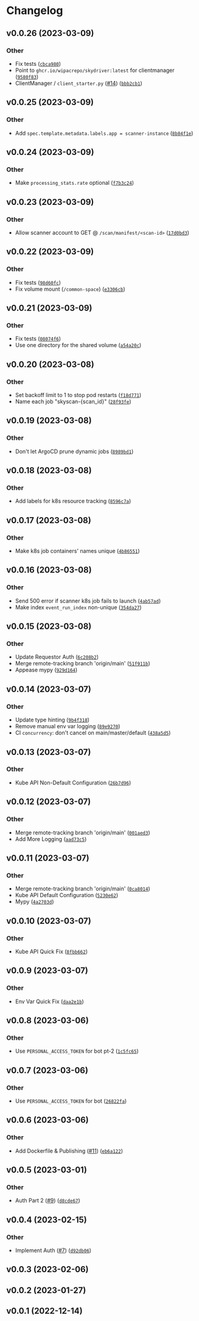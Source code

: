 # Changelog

<!--next-version-placeholder-->

## v0.0.26 (2023-03-09)
### Other
* Fix tests ([`cbca980`](https://github.com/WIPACrepo/SkyDriver/commit/cbca980b97ff2813ac5d991d2f7cd52e75cbf0c5))
* Point to `ghcr.io/wipacrepo/skydriver:latest` for clientmanager ([`9580f83`](https://github.com/WIPACrepo/SkyDriver/commit/9580f836681ea59a94a6e80b314a666201842608))
* ClientManager / `client_starter.py` ([#14](https://github.com/WIPACrepo/SkyDriver/issues/14)) ([`bbb2cb1`](https://github.com/WIPACrepo/SkyDriver/commit/bbb2cb13a1de699bb8ac340ffd353d2bf5585c9e))

## v0.0.25 (2023-03-09)
### Other
* Add `spec.template.metadata.labels.app = scanner-instance` ([`8b84f1e`](https://github.com/WIPACrepo/SkyDriver/commit/8b84f1e9eadf46d985e2dd6e00e7fb2380105232))

## v0.0.24 (2023-03-09)
### Other
* Make `processing_stats.rate` optional ([`f7b3c24`](https://github.com/WIPACrepo/SkyDriver/commit/f7b3c244b9b2e1be577c348c424525b5f81bfc69))

## v0.0.23 (2023-03-09)
### Other
* Allow scanner account to GET @ `/scan/manifest/<scan-id>` ([`17d0bd3`](https://github.com/WIPACrepo/SkyDriver/commit/17d0bd37fd8c3008b18938fd9596ad5169ec8eca))

## v0.0.22 (2023-03-09)
### Other
* Fix tests ([`98d60fc`](https://github.com/WIPACrepo/SkyDriver/commit/98d60fc8fff31a45c30eed38c13887109eefe4f7))
* Fix volume mount (`/common-space`) ([`e3306cb`](https://github.com/WIPACrepo/SkyDriver/commit/e3306cb03b7549db8aa7d1d16ec1e7ae23348131))

## v0.0.21 (2023-03-09)
### Other
* Fix tests ([`08074f6`](https://github.com/WIPACrepo/SkyDriver/commit/08074f698a27a18c53a28c19b02189905fd78a36))
* Use one directory for the shared volume ([`a54a20c`](https://github.com/WIPACrepo/SkyDriver/commit/a54a20cad3f806cf4f05f7281292d581bb4d93df))

## v0.0.20 (2023-03-08)
### Other
* Set backoff limit to 1 to stop pod restarts ([`f18d771`](https://github.com/WIPACrepo/SkyDriver/commit/f18d7716ab804ae24c0e861dfb9d170c7da78ccd))
* Name each job "skyscan-{scan_id}" ([`28f93fe`](https://github.com/WIPACrepo/SkyDriver/commit/28f93feb17e6e225f8235ddd74422d38022b700e))

## v0.0.19 (2023-03-08)
### Other
* Don't let ArgoCD prune dynamic jobs ([`8989bd1`](https://github.com/WIPACrepo/SkyDriver/commit/8989bd1f4506963654a076f55210729f2cb25b22))

## v0.0.18 (2023-03-08)
### Other
* Add labels for k8s resource tracking ([`8596c7a`](https://github.com/WIPACrepo/SkyDriver/commit/8596c7a58a2a4b3cc37d67bd931ddc1a89a9eefe))

## v0.0.17 (2023-03-08)
### Other
* Make k8s job containers' names unique ([`4b86551`](https://github.com/WIPACrepo/SkyDriver/commit/4b865512db62aa5c411e0a044b7ea16ce89d0f7d))

## v0.0.16 (2023-03-08)
### Other
* Send 500 error if scanner k8s job fails to launch ([`4ab57ad`](https://github.com/WIPACrepo/SkyDriver/commit/4ab57ad4249860a1b2ee733abea75c0c3df747b2))
* Make index `event_run_index` non-unique ([`354da27`](https://github.com/WIPACrepo/SkyDriver/commit/354da2773665cc3acc9fc8ec46620f46f63becde))

## v0.0.15 (2023-03-08)
### Other
* Update Requestor Auth ([`6c208b2`](https://github.com/WIPACrepo/SkyDriver/commit/6c208b2d1102e628149d23baa3418123c3ed470e))
* Merge remote-tracking branch 'origin/main' ([`51f911b`](https://github.com/WIPACrepo/SkyDriver/commit/51f911b37f7ba09ccd5cbe19bf2374dfe3ed1c78))
* Appease mypy ([`929d164`](https://github.com/WIPACrepo/SkyDriver/commit/929d164769114224c2d4ee0523846a0127944919))

## v0.0.14 (2023-03-07)
### Other
* Update type hinting ([`9b4f318`](https://github.com/WIPACrepo/SkyDriver/commit/9b4f3188517b7f81ec69979ca585271a4ab9f5fe))
* Remove manual env var logging ([`89e9270`](https://github.com/WIPACrepo/SkyDriver/commit/89e927013f67fc675dae9dad02e6320f9ec256c9))
* CI `concurrency`: don't cancel on main/master/default ([`438a5d5`](https://github.com/WIPACrepo/SkyDriver/commit/438a5d557e15c03f7fd51f0fd67b1e2d5c202680))

## v0.0.13 (2023-03-07)
### Other
* Kube API Non-Default Configuration ([`26b7d96`](https://github.com/WIPACrepo/SkyDriver/commit/26b7d9605084bf5059b005dd79d97c3f33fb6c92))

## v0.0.12 (2023-03-07)
### Other
* Merge remote-tracking branch 'origin/main' ([`001aed3`](https://github.com/WIPACrepo/SkyDriver/commit/001aed3ce553ada10ae9adb86a642c4a75ec9434))
* Add More Logging ([`aad73c5`](https://github.com/WIPACrepo/SkyDriver/commit/aad73c53dc809e86487979aa82aa8c859b9c7020))

## v0.0.11 (2023-03-07)
### Other
* Merge remote-tracking branch 'origin/main' ([`0ca8014`](https://github.com/WIPACrepo/SkyDriver/commit/0ca8014b8cbfcd0238081d101d1979b3f0970e25))
* Kube API Default Configuration ([`5230e62`](https://github.com/WIPACrepo/SkyDriver/commit/5230e624e2634f164faa6e6b7d12ff40cce9d307))
* Mypy ([`4a2703d`](https://github.com/WIPACrepo/SkyDriver/commit/4a2703d8c09d6db0a6ea732f0edc0c8a5b3b722e))

## v0.0.10 (2023-03-07)
### Other
* Kube API Quick Fix ([`8fbb662`](https://github.com/WIPACrepo/SkyDriver/commit/8fbb662c8996eb9b1e3cfcfc647aeb193636dbac))

## v0.0.9 (2023-03-07)
### Other
* Env Var Quick Fix ([`daa2e1b`](https://github.com/WIPACrepo/SkyDriver/commit/daa2e1ba45b0b7ac3d2af74501b30993cf1f1f98))

## v0.0.8 (2023-03-06)
### Other
* Use `PERSONAL_ACCESS_TOKEN` for bot pt-2 ([`1c5fc65`](https://github.com/WIPACrepo/SkyDriver/commit/1c5fc65c4598613defe263b74c1d5942f1950cd7))

## v0.0.7 (2023-03-06)
### Other
* Use `PERSONAL_ACCESS_TOKEN` for bot ([`26822fa`](https://github.com/WIPACrepo/SkyDriver/commit/26822fa4ee60a706bbfb26e887e1c92c00a06e76))

## v0.0.6 (2023-03-06)
### Other
* Add Dockerfile & Publishing ([#11](https://github.com/WIPACrepo/SkyDriver/issues/11)) ([`eb6a122`](https://github.com/WIPACrepo/SkyDriver/commit/eb6a122a6ba24beae28b080c9a6784b379feb079))

## v0.0.5 (2023-03-01)
### Other
* Auth Part 2 ([#9](https://github.com/WIPACrepo/SkyDriver/issues/9)) ([`d8cde67`](https://github.com/WIPACrepo/SkyDriver/commit/d8cde67f295209651b10bc62fb00e9de7dc880e0))

## v0.0.4 (2023-02-15)
### Other
* Implement Auth ([#7](https://github.com/WIPACrepo/SkyDriver/issues/7)) ([`d92db06`](https://github.com/WIPACrepo/SkyDriver/commit/d92db0663f75c801528610a60ab8542ac52543d9))

## v0.0.3 (2023-02-06)


## v0.0.2 (2023-01-27)


## v0.0.1 (2022-12-14)

